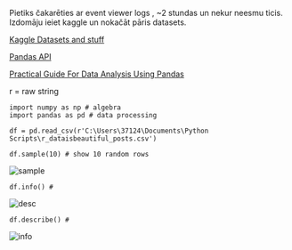 Pietiks čakarēties ar event viewer logs , ~2 stundas un nekur neesmu ticis.  
Izdomāju ieiet kaggle un nokačāt pāris datasets.  





[Kaggle Datasets and stuff](https://www.kaggle.com/)

[Pandas API](https://pandas.pydata.org/docs/reference/index.html#api)  

[Practical Guide For Data Analysis Using Pandas](https://towardsdatascience.com/a-practical-guide-for-data-analysis-with-pandas-e24e467195a9)


r = raw string  


``` 
import numpy as np # algebra
import pandas as pd # data processing

df = pd.read_csv(r'C:\Users\37124\Documents\Python Scripts\r_dataisbeautiful_posts.csv')

df.sample(10) # show 10 random rows
```
![sample](https://user-images.githubusercontent.com/58115541/86334821-9cf09800-bc45-11ea-9934-63e0f747b391.png)

```
df.info() #
```
![desc](https://user-images.githubusercontent.com/58115541/86334826-9d892e80-bc45-11ea-9c4d-9dd47c19be33.png)    

```
df.describe() #   
```
![info](https://user-images.githubusercontent.com/58115541/86334827-9e21c500-bc45-11ea-97b8-3971318a9c24.png)



